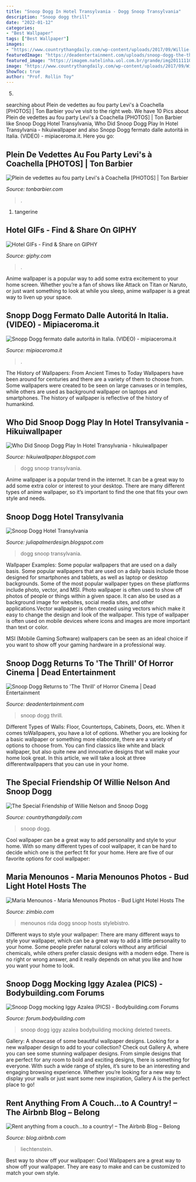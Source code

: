 ```yaml
---
title: "Snoop Dogg In Hotel Transylvania - Dogg Snoop Transylvania"
description: "Snoop dogg thrill"
date: "2022-01-12"
categories:
- "Best Wallpaper"
tags: ["Best Wallpaper"]
images:
- "https://www.countrythangdaily.com/wp-content/uploads/2017/09/Willie-Nelson-and-Snoop-Dogg.jpg"
featuredImage: "https://deadentertainment.com/uploads/snoop-dogg-the-thrill-fb-hqteblv984.png"
featured_image: "https://imagem.natelinha.uol.com.br/grande/img20111110152300.jpg"
image: "https://www.countrythangdaily.com/wp-content/uploads/2017/09/Willie-Nelson-and-Snoop-Dogg.jpg"
ShowToc: true
author: "Prof. Rollin Toy"
---
```



5.

	

		
searching about Plein de vedettes au fou party Levi&#039;s à Coachella [PHOTOS] | Ton Barbier you've visit to the right web. We have 10 Pics about Plein de vedettes au fou party Levi&#039;s à Coachella [PHOTOS] | Ton Barbier like Snoop Dogg Hotel Transylvania, Who Did Snoop Dogg Play In Hotel Transylvania - hikuiwallpaper and also Snopp Dogg fermato dalle autoritá in Italia. (VIDEO) - mipiaceroma.it. Here you go:
		
    
## Plein De Vedettes Au Fou Party Levi&#039;s à Coachella [PHOTOS] | Ton Barbier

<img loading=lazy src="http://tonbarbier.com/wp-content/uploads/2019/04/plein-de-vedettes-au-fou-party-levis-coachella-photos-555496.jpg" onerror="this.onerror=null;this.src='https://tse1.mm.bing.net/th?id=OIP.e4__kQD67gTG37-EPMz-vAHaLH&amp;pid=15.1';" alt="Plein de vedettes au fou party Levi&#039;s à Coachella [PHOTOS] | Ton Barbier">

_Source: tonbarbier.com_

>. 

	

1. tangerine 

    
## Hotel GIFs - Find &amp; Share On GIPHY

<img loading=lazy src="https://media0.giphy.com/media/3otPoBnTKMSXegX2fK/giphy.gif" onerror="this.onerror=null;this.src='https://tse1.mm.bing.net/th?id=OIP.HCiVAfFLad7B5o1uIdx7hwHaEA&amp;pid=15.1';" alt="Hotel GIFs - Find &amp; Share on GIPHY">

_Source: giphy.com_

>. 

	

Anime wallpaper is a popular way to add some extra excitement to your home screen. Whether you’re a fan of shows like Attack on Titan or Naruto, or just want something to look at while you sleep, anime wallpaper is a great way to liven up your space.

    
## Snopp Dogg Fermato Dalle Autoritá In Italia. (VIDEO) - Mipiaceroma.it

<img loading=lazy src="https://www.mipiaceroma.it/wp-content/uploads/2015/08/Lamezia-Terme-Snoop-Dogg.jpg" onerror="this.onerror=null;this.src='https://tse2.mm.bing.net/th?id=OIP.lfsKwltaSvQ15i8V7qs5iQHaHc&amp;pid=15.1';" alt="Snopp Dogg fermato dalle autoritá in Italia. (VIDEO) - mipiaceroma.it">

_Source: mipiaceroma.it_

>. 

	

The History of Wallpapers: From Ancient Times to Today
Wallpapers have been around for centuries and there are a variety of them to choose from. Some wallpapers were created to be seen on large canvases or in temples, while others are used as background wallpaper on laptops and smartphones. The history of wallpaper is reflective of the history of humankind.

    
## Who Did Snoop Dogg Play In Hotel Transylvania - Hikuiwallpaper

<img loading=lazy src="http://hollywoodconfidentialla.com/wp/wp-content/uploads/2019/04/2.jpg" onerror="this.onerror=null;this.src='https://tse3.mm.bing.net/th?id=OIP.2ybdqfxPgY7vE6dXpxLlGgHaE8&amp;pid=15.1';" alt="Who Did Snoop Dogg Play In Hotel Transylvania - hikuiwallpaper">

_Source: hikuiwallpaper.blogspot.com_

>dogg snoop transylvania. 

	

Anime wallpaper is a popular trend in the internet. It can be a great way to add some extra color or interest to your desktop. There are many different types of anime wallpaper, so it’s important to find the one that fits your own style and needs.

    
## Snoop Dogg Hotel Transylvania

<img loading=lazy src="https://imagem.natelinha.uol.com.br/grande/img20111110152300.jpg" onerror="this.onerror=null;this.src='https://tse4.mm.bing.net/th?id=OIP.IjscI5Noo9hfQRZdP3D6CQAAAA&amp;pid=15.1';" alt="Snoop Dogg Hotel Transylvania">

_Source: juliapalmerdesign.blogspot.com_

>dogg snoop transylvania. 

	

Wallpaper Examples: Some popular wallpapers that are used on a daily basis.
Some popular wallpapers that are used on a daily basis include those designed for smartphones and tablets, as well as laptop or desktop backgrounds. Some of the most popular wallpaper types on these platforms include photo, vector, and MSI. 
Photo wallpaper is often used to show off photos of people or things within a given space. It can also be used as a background image for websites, social media sites, and other applications.Vector wallpaper is often created using vectors which make it easy to change the design and look of the wallpaper. This type of wallpaper is often used on mobile devices where icons and images are more important than text or color. 

MSI (Mobile Gaming Software) wallpapers can be seen as an ideal choice if you want to show off your gaming hardware in a professional way.

    
## Snoop Dogg Returns To &#039;The Thrill&#039; Of Horror Cinema | Dead Entertainment

<img loading=lazy src="https://deadentertainment.com/uploads/snoop-dogg-the-thrill-fb-hqteblv984.png" onerror="this.onerror=null;this.src='https://tse1.mm.bing.net/th?id=OIP.5iWsyi1ShR7Kxu117uq-XwHaD4&amp;pid=15.1';" alt="Snoop Dogg Returns to &#039;The Thrill&#039; of Horror Cinema | Dead Entertainment">

_Source: deadentertainment.com_

>snoop dogg thrill. 

	

Different Types of Walls: Floor, Countertops, Cabinets, Doors, etc.
When it comes toWallpapers, you have a lot of options. Whether you are looking for a basic wallpaper or something more elaborate, there are a variety of options to choose from. You can find classics like white and black wallpaper, but also quite new and innovative designs that will make your home look great. In this article, we will take a look at three differentwallpapers that you can use in your home.

    
## The Special Friendship Of Willie Nelson And Snoop Dogg

<img loading=lazy src="https://www.countrythangdaily.com/wp-content/uploads/2017/09/Willie-Nelson-and-Snoop-Dogg.jpg" onerror="this.onerror=null;this.src='https://tse1.mm.bing.net/th?id=OIP.-L29NA-BIxEVE8bkb1LyfgHaD4&amp;pid=15.1';" alt="The Special Friendship of Willie Nelson and Snoop Dogg">

_Source: countrythangdaily.com_

>snoop dogg. 

	

Cool wallpaper can be a great way to add personality and style to your home. With so many different types of cool wallpaper, it can be hard to decide which one is the perfect fit for your home. Here are five of our favorite options for cool wallpaper: 

    
## Maria Menounos - Maria Menounos Photos - Bud Light Hotel Hosts The

<img loading=lazy src="https://www3.pictures.zimbio.com/gi/Bud+Light+Hotel+Hosts+Playboy+Party+Performances+Az2ay5CKAEAx.jpg" onerror="this.onerror=null;this.src='https://tse2.mm.bing.net/th?id=OIP._aSRk-ofoWCjbI2zbcTuNwHaK7&amp;pid=15.1';" alt="Maria Menounos - Maria Menounos Photos - Bud Light Hotel Hosts The">

_Source: zimbio.com_

>menounos rida dogg snoop hosts stylebistro. 

	

Different ways to style your wallpaper:
There are many different ways to style your wallpaper, which can be a great way to add a little personality to your home. Some people prefer natural colors without any artificial chemicals, while others prefer classic designs with a modern edge. There is no right or wrong answer, and it really depends on what you like and how you want your home to look.

    
## Snoop Dogg Mocking Iggy Azalea (PICS) - Bodybuilding.com Forums

<img loading=lazy src="http://i.imgur.com/fhDpRPy.png" onerror="this.onerror=null;this.src='https://tse1.mm.bing.net/th?id=OIP.teWo9fg-PewuJ_0kapmbfAHaHv&amp;pid=15.1';" alt="Snoop Dogg mocking Iggy Azalea (PICS) - Bodybuilding.com Forums">

_Source: forum.bodybuilding.com_

>snoop dogg iggy azalea bodybuilding mocking deleted tweets. 

	

Gallery: A showcase of some beautiful wallpaper designs.
Looking for a new wallpaper design to add to your collection? Check out Gallery A, where you can see some stunning wallpaper designs. From simple designs that are perfect for any room to bold and exciting designs, there is something for everyone. With such a wide range of styles, it’s sure to be an interesting and engaging browsing experience. Whether you’re looking for a new way to display your walls or just want some new inspiration, Gallery A is the perfect place to go!





	
	
    
## Rent Anything From A Couch…to A Country! – The Airbnb Blog – Belong

<img loading=lazy src="https://blog.atairbnb.com/wp-content/uploads/2011/04/5baac40f_original.jpg.scaled1000.jpg" onerror="this.onerror=null;this.src='https://tse1.mm.bing.net/th?id=OIP.yHvoOpqODDo7m1WppAoQNgHaFj&amp;pid=15.1';" alt="Rent anything from a couch…to a country! – The Airbnb Blog – Belong">

_Source: blog.airbnb.com_

>liechtenstein. 

	

Best way to show off your wallpaper:
Cool Wallpapers are a great way to show off your wallpaper. They are easy to make and can be customized to match your own style.

